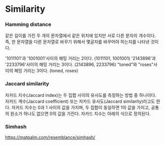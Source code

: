 # Similarity

### Hamming distance

같은 길이를 가진 두 개의 문자열에서 같은 위치에 있지만 서로 다른 문자의 개수이다. 즉, 한 문자열을 다른 문자열로 바꾸기 위해서 몇글자를 바꾸어야 하는지를 나타낸 것이다.

'1011101'과 '1001001'사이의 해밍 거리는 2이다. (1011101, 1001001)
'2143896'과 '2233796'사이의 해밍 거리는 3이다. (2143896, 2233796)
"toned"와 "roses"사이의 해밍 거리는 3이다. (toned, roses) 
 
 
### Jaccard similarity

자카드 지수(Jaccard index)는 두 집합 사이의 유사도를 측정하는 방법 중 하나이다. 자카드 계수(Jaccard coefficient) 또는 자카드 유사도(Jaccard similarity)라고도 한다. 자카드 지수는 0과 1 사이의 값을 가지며, 두 집합이 동일하면 1의 값을 가지고, 공통의 원소가 하나도 없으면 0의 값을 가진다. 자카드 지수는 아래의 식으로 정의된다.


### Simhash

https://matpalm.com/resemblance/simhash/